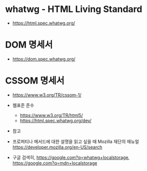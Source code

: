 # whatwg - HTML Living Standard
- https://html.spec.whatwg.org/

# DOM 명세서
- https://dom.spec.whatwg.org/

# CSSOM 명세서
-  https://www.w3.org/TR/cssom-1/


- 웹표준 준수 
    - https://www.w3.org/TR/html5/
    - https://html.spec.whatwg.org/dev/
    
- 참고 
- 프로퍼티나 메서드에 대한 설명을 읽고 싶을 때 Mozilla 재단의 매뉴얼 https://developer.mozilla.org/en-US/search
- 구글 검색히,  https://google.com?q=whatwg+localstorage, https://google.com?q=mdn+localstorage
